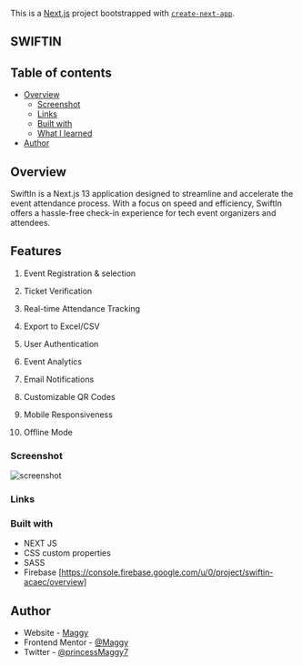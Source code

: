 This is a [Next.js](https://nextjs.org/) project bootstrapped with [`create-next-app`](https://github.com/vercel/next.js/tree/canary/packages/create-next-app).

## SWIFTIN

## Table of contents

- [Overview](#overview)
  - [Screenshot](#screenshot)
  - [Links](#links)
  - [Built with](#built-with)
  - [What I learned](#what-i-learned)
- [Author](#author)

## Overview
SwiftIn is a Next.js 13 application designed to streamline and accelerate the event attendance process. With a focus on speed and efficiency, SwiftIn offers a hassle-free check-in experience for tech event organizers and attendees.

## Features

1. Event Registration & selection

2. Ticket Verification

3. Real-time Attendance Tracking

4. Export to Excel/CSV

5. User Authentication

6. Event Analytics

7. Email Notifications

8. Customizable QR Codes

9. Mobile Responsiveness

10. Offline Mode


### Screenshot

![screenshot](./Screenshot.png)

### Links



### Built with

- NEXT JS 
- CSS custom properties
- SASS
- Firebase [https://console.firebase.google.com/u/0/project/swiftin-acaec/overview]

## Author

- Website - [Maggy](https://princessmaggy.github.io/My-Portfolio/)
- Frontend Mentor - [@Maggy](https://www.frontendmentor.io/profile/princessmaggy)
- Twitter - [@princessMaggy7](https://www.twitter.com/princessMaggy7)

